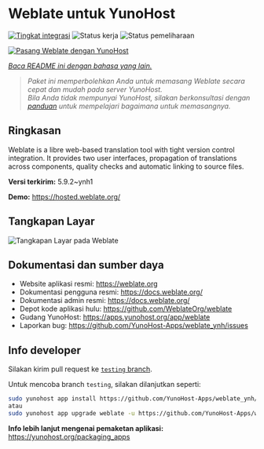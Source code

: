 <!--
N.B.: README ini dibuat secara otomatis oleh <https://github.com/YunoHost/apps/tree/master/tools/readme_generator>
Ini TIDAK boleh diedit dengan tangan.
-->

# Weblate untuk YunoHost

[![Tingkat integrasi](https://apps.yunohost.org/badge/integration/weblate)](https://ci-apps.yunohost.org/ci/apps/weblate/)
![Status kerja](https://apps.yunohost.org/badge/state/weblate)
![Status pemeliharaan](https://apps.yunohost.org/badge/maintained/weblate)

[![Pasang Weblate dengan YunoHost](https://install-app.yunohost.org/install-with-yunohost.svg)](https://install-app.yunohost.org/?app=weblate)

*[Baca README ini dengan bahasa yang lain.](./ALL_README.md)*

> *Paket ini memperbolehkan Anda untuk memasang Weblate secara cepat dan mudah pada server YunoHost.*  
> *Bila Anda tidak mempunyai YunoHost, silakan berkonsultasi dengan [panduan](https://yunohost.org/install) untuk mempelajari bagaimana untuk memasangnya.*

## Ringkasan

Weblate is a libre web-based translation tool with tight version control integration. It provides two user interfaces, propagation of translations across components, quality checks and automatic linking to source files.

**Versi terkirim:** 5.9.2~ynh1

**Demo:** <https://hosted.weblate.org/>

## Tangkapan Layar

![Tangkapan Layar pada Weblate](./doc/screenshots/BigScreenshot.png)

## Dokumentasi dan sumber daya

- Website aplikasi resmi: <https://weblate.org>
- Dokumentasi pengguna resmi: <https://docs.weblate.org/>
- Dokumentasi admin resmi: <https://docs.weblate.org/>
- Depot kode aplikasi hulu: <https://github.com/WeblateOrg/weblate>
- Gudang YunoHost: <https://apps.yunohost.org/app/weblate>
- Laporkan bug: <https://github.com/YunoHost-Apps/weblate_ynh/issues>

## Info developer

Silakan kirim pull request ke [`testing` branch](https://github.com/YunoHost-Apps/weblate_ynh/tree/testing).

Untuk mencoba branch `testing`, silakan dilanjutkan seperti:

```bash
sudo yunohost app install https://github.com/YunoHost-Apps/weblate_ynh/tree/testing --debug
atau
sudo yunohost app upgrade weblate -u https://github.com/YunoHost-Apps/weblate_ynh/tree/testing --debug
```

**Info lebih lanjut mengenai pemaketan aplikasi:** <https://yunohost.org/packaging_apps>
